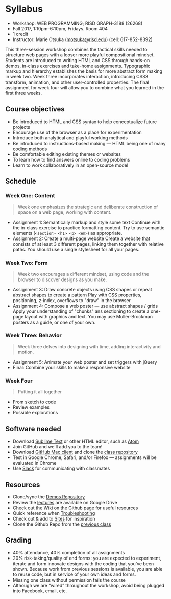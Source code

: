 # Syllabus

* Workshop: WEB PROGRAMMING; RISD GRAPH-3188 (26268)
* Fall 2017, 1:10pm–6:10pm, Fridays. Room 404
* 1 credit
* Instructor: Marie Otsuka (motsuka@risd.edu) (cell: 617-852-8392)

This three-session workshop combines the tactical skills needed to structure web pages with a looser more playful compositional mindset. Students are introduced to writing HTML and CSS through hands-on demos, in-class exercises and take-home assignments. Typographic markup and hierarchy establishes the basis for more abstract form making in week two. Week three incorporates interaction, introducing CSS3 transform, animation, and other user-controlled properties. The final assignment for week four will allow you to combine what you learned in the first three weeks.

## Course objectives
* Be introduced to HTML and CSS syntax to help conceptualize future projects
* Encourage use of the browser as a place for experimentation
* Introduce both analytical and playful working methods
* Be introduced to instructions-based making — HTML being one of many coding methods
* Be comfortable editing existing themes or websites
* To learn how to find answers online to coding problems
* Learn to work collaboratively in an open-source model

## Schedule
### Week One: Content
>Week one emphasizes the strategic and deliberate construction of space on a web page, working with content. 
* Assignment 1: Semantically markup and style some text
  Continue with the in-class exercise to practice formatting content. Try to use semantic elements (`<section> <h1> <p> <em>`) as appropriate.
* Assignment 2: Create a multi-page website
  Create a website that consists of at least 3 different pages, linking them together with relative paths. You should use a single stylesheet for all your pages.


### Week Two: Form
>Week two encourages a different mindset, using code and the browser to discover designs as you make.  
* Assignment 3: Draw concrete objects using CSS shapes or repeat abstract shapes to create a pattern
  Play with CSS properties, positioning, z-index, overflows to "draw" in the browser
* Assignment 4: Compose a web poster — use abstract shapes / grids
  Apply your understanding of "chunks" ans sectioning to create a one-page layout with graphics and text. You may use Muller-Brockman posters as a guide, or one of your own. 

### Week Three: Behavior
>Week three delves into designing with time, adding interactivity and motion.
* Assignment 5: Animate your web poster and set triggers with jQuery
* Final: Combine your skills to make a responsive website

### Week Four
>Putting it all together
* From sketch to code
* Review examples
* Possible explorations

## Software needed
* Download [Sublime Text](https://www.sublimetext.com/3) or other HTML editor, such as [Atom](https://atom.io/)
* Join GitHub and  we'll add you to the team!
* Download [GitHub Mac client](https://desktop.github.com/) and clone the [class repository](https://github.com/risd-web/wp-fall17)
* Test in Google Chrome, Safari, and/or Firefox — assignments will be evaluated in Chrome
* Use [Slack](https://join.slack.com/t/wpfall17/shared_invite/MjM3OTUzODE5MzE1LTE1MDQ4NDYxNjgtOTg3NzM1MmI0NQ) for communicating with classmates

## Resources
* Clone/sync the [Demos Repository](https://github.com/risd-web/wp-demos)
* Review the [lectures](https://drive.google.com/drive/folders/0B3lDDEnD7CkNN0xvMEI1QmkyNkE?usp=sharing) are available on Google Drive 
* Check out the [Wiki](https://github.com/risd-web/wp-fall17/wiki) on the Github page for useful resources
* Quick reference when [Troubleshooting](https://github.com/risd-web/wp-fall17/wiki/Common-Errors)
* Check out & add to [Sites](https://github.com/risd-web/wp-fall17/wiki/Sites) for inspiration
* Clone the Github Repo from the [previous class](https://github.com/risd-web/wp-spring17)

## Grading
* 40% attendance, 40% completion of all assignments
* 20% risk-taking/quality of end forms: you are expected to experiment, iterate and form innovate designs with the coding that you’ve been shown. Because work from previous sessions is available, you are able to reuse code, but in service of your own ideas and forms.
* Missing one class without permission fails the course
* Although we are “wired” throughout the workshop, avoid being plugged into Facebook, email, etc.
